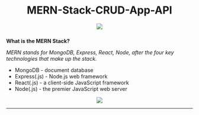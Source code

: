 <h1 align="center"> MERN-Stack-CRUD-App-API </h1>

<div align="center">
<img src="https://github.com/Mindula-Dilthushan/MERN-Stack-CRUD-App-API/blob/master/util/img/wallpaper.jpg"/>
</div>

###

**What is the MERN Stack?**

*MERN stands for MongoDB, Express, React, Node, after the four key technologies that make up the stack.*

- MongoDB - document database
- Express(.js) - Node.js web framework
- React(.js) - a client-side JavaScript framework
- Node(.js) - the premier JavaScript web server

<div align="center">
<img src="https://github.com/Mindula-Dilthushan/MERN-Stack-CRUD-App-API/blob/master/util/img/mern-stack.jpg"/>
</div>

---
